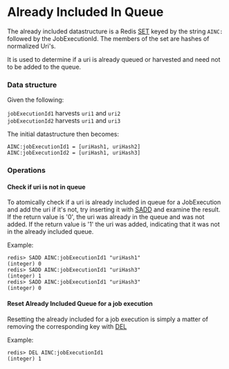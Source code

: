 # Already Included In Queue
The already included datastructure is a Redis [SET](https://redis.io/commands#set) keyed by the string `AINC:`
followed by the JobExecutionId. The members of the set are hashes of normalized Uri's.

It is used to determine if a uri is already queued or harvested and need not to be added to the queue.

### Data structure
Given the following:

`jobExecutionId1` harvests `uri1` and `uri2`\
`jobExecutionId2` harvests `uri1` and `uri3`

The initial datastructure then becomes:
```
AINC:jobExecutionId1 = [uriHash1, uriHash2]
AINC:jobExecutionId2 = [uriHash1, uriHash3]
```

### Operations
#### Check if uri is not in queue
To atomically check if a uri is already included in queue for a JobExecution and add the uri if it's not,
try inserting it with [SADD](https://redis.io/commands/sadd) and examine the result.
If the return value is '0', the uri was already in the queue and was not added.
If the return value is '1' the uri was added, indicating that it was not in the already included queue.

Example:
```
redis> SADD AINC:jobExecutionId1 "uriHash1"
(integer) 0
redis> SADD AINC:jobExecutionId1 "uriHash3"
(integer) 1
redis> SADD AINC:jobExecutionId1 "uriHash3"
(integer) 0
```

#### Reset Already Included Queue for a job execution
Resetting the already included for a job execution is simply a matter of removing the corresponding
key with [DEL](https://redis.io/commands/del)

Example:
```
redis> DEL AINC:jobExecutionId1
(integer) 1
```
